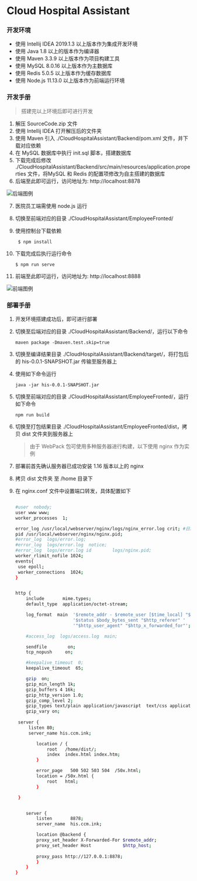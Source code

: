 # Cloud Hospital Assistant
### 开发环境

- 使用 Intellij IDEA 2019.1.3 以上版本作为集成开发环境
- 使用 Java 1.8 以上的版本作为编译器
- 使用 Maven 3.3.9 以上版本作为项目构建工具
- 使用 MySQL 8.0.16 以上版本作为主数据库
- 使用 Redis 5.0.5 以上版本作为缓存数据库
- 使用 Node.js 11.13.0 以上版本作为前端运行环境

### 开发手册

> 搭建完以上环境后即可进行开发

1. 解压 SourceCode.zip 文件
2. 使用 Intellij IDEA 打开解压后的文件夹
3. 使用 Maven 引入 ./CloudHospitalAssistant/Backend/pom.xml 文件，并下载对应依赖
4. 在 MySQL 数据库中执行 init.sql 脚本，搭建数据库
5. 下载完成后修改 ./CloudHospitalAssistant/Backend/src/main/resources/application.properties 文件，将MySQL 和 Redis 的配置项修改为自主搭建的数据库
6. 后端至此即可运行，访问地址为: http://localhost:8878

![后端图例](https://i.loli.net/2019/06/16/5d061f10cd11b19844.png)

7. 医院员工端需使用 node.js 运行

8. 切换至前端对应的目录 ./CloudHospitalAssistant/EmployeeFronted/

9. 使用控制台下载依赖

   ` $ npm install`

10. 下载完成后执行运行命令

    `$ npm run serve`

11. 前端至此即可运行，访问地址为: http://localhost:8888

![前端图例](https://i.loli.net/2019/06/16/5d061f117eef942608.png)

### 部署手册

1. 开发环境搭建成功后，即可进行部署

2. 切换至后端对应的目录 ./CloudHospitalAssistant/Backend/，运行以下命令

   ` maven package -Dmaven.test.skip=true `

3. 切换至编译结果目录 ./CloudHospitalAssistant/Backend/target/，将打包后的 his-0.0.1-SNAPSHOT.jar 传输至服务器上

4. 使用如下命令运行

   `java -jar his-0.0.1-SNAPSHOT.jar ` 

5. 切换至前端对应的目录 ./CloudHospitalAssistant/EmployeeFronted/，运行如下命令

   `npm run build`

6. 切换至打包结果目录 ./CloudHospitalAssistant/EmployeeFronted/dist，拷贝 dist 文件夹到服务器上

   > 由于 WebPack 包可使用多种服务器进行构建，以下使用 nginx 作为实例

7. 部署前首先确认服务器已成功安装 1.16 版本以上的 nginx

8. 拷贝 dist 文件夹 至 /home 目录下

9. 在 nginx.conf 文件中设置端口转发，具体配置如下

   ```bash
   
   #user  nobody;
   user www www;
   worker_processes  1;
   
   error_log /usr/local/webserver/nginx/logs/nginx_error.log crit; #日志位置和日志级别
   pid /usr/local/webserver/nginx/nginx.pid;
   #error_log  logs/error.log;
   #error_log  logs/error.log  notice;
   #error_log  logs/error.log id        logs/nginx.pid;
   worker_rlimit_nofile 1024;
   events{
   	use epoll;  
   	worker_connections  1024;
   }
   
   
   http {
       include       mime.types;
       default_type  application/octet-stream;
   
       log_format  main  '$remote_addr - $remote_user [$time_local] "$request" '
                         '$status $body_bytes_sent "$http_referer" '
                         '"$http_user_agent" "$http_x_forwarded_for"';
   
       #access_log  logs/access.log  main;
   
       sendfile        on;
       tcp_nopush     on;
   
       #keepalive_timeout  0;
       keepalive_timeout  65;
   
       gzip  on;
       gzip_min_length 1k;
       gzip_buffers 4 16k;
       gzip_http_version 1.0;
       gzip_comp_level 2;
       gzip_types text/plain application/javascript  text/css application/xml application/x-javascript text/javascript ;
       gzip_vary on;
   	
   	server {
   	    listen 80;
   	    server_name his.ccm.ink;
   
           location / {
               root   /home/dist/;
               index  index.html index.htm;
           }
   
           error_page   500 502 503 504  /50x.html;
           location = /50x.html {
               root   html;
           }
   
   	}
   
   
       server {
           listen       8878;
           server_name  his.ccm.ink;
   
           location @backend {
           proxy_set_header X-Forwarded-For $remote_addr;
           proxy_set_header Host            $http_host;
    
           proxy_pass http://127.0.0.1:8878;
           }
       }
   }
   
   
   ```
